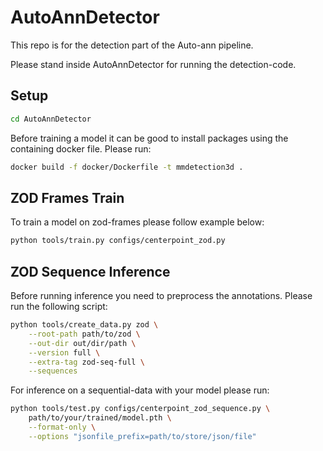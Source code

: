 # AutoAnnDetector

This repo is for the detection part of the Auto-ann pipeline. <br>

Please stand inside AutoAnnDetector for running the detection-code. <br>

## Setup

``` bash
cd AutoAnnDetector
```

Before training a model it can be good to install packages using the containing docker file. Please run: <br>

``` bash
docker build -f docker/Dockerfile -t mmdetection3d .
```

## ZOD Frames Train

To train a model on zod-frames please follow example below: <br>

``` bash
python tools/train.py configs/centerpoint_zod.py
```

## ZOD Sequence Inference

Before running inference you need to preprocess the annotations. Please run the following script: <br>

``` bash
python tools/create_data.py zod \
	--root-path path/to/zod \
	--out-dir out/dir/path \
	--version full \
	--extra-tag zod-seq-full \
	--sequences
```

For inference on a sequential-data with your model please run: <br>

``` bash
python tools/test.py configs/centerpoint_zod_sequence.py \
	path/to/your/trained/model.pth \
    --format-only \
    --options "jsonfile_prefix=path/to/store/json/file"
```

